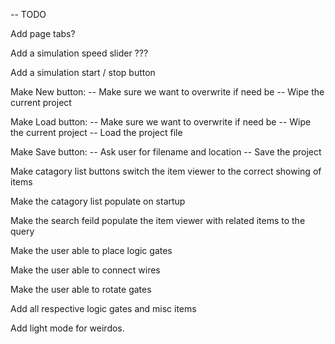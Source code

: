 -- TODO

Add page tabs?

Add a simulation speed slider ???

Add a simulation start / stop button 

Make New button:
-- Make sure we want to overwrite if need be
-- Wipe the current project 

Make Load button:
-- Make sure we want to overwrite if need be
-- Wipe the current project 
-- Load the project file 

Make Save button:
-- Ask user for filename and location
-- Save the project 

Make catagory list buttons switch the item viewer to the correct showing of items

Make the catagory list populate on startup

Make the search feild populate the item viewer with related items to the query

Make the user able to place logic gates 

Make the user able to connect wires

Make the user able to rotate gates

Add all respective logic gates and misc items 

Add light mode for weirdos.




